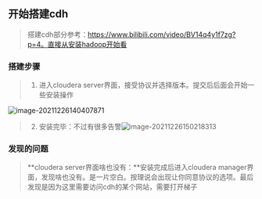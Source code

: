 ## 开始搭建cdh

> 搭建cdh部分参考：https://www.bilibili.com/video/BV14q4y1f7zg?p=4。直接从安装hadoop开始看



### 搭建步骤

> 1. 进入cloudera server界面，接受协议并选择版本。提交后后面会开始一些安装操作

![image-20211226140407871](F:\学习笔记\搭建cdh集群\images\cm.png)



> 2. 安装完毕：不过有很多告警![image-20211226150218313](F:\学习笔记\搭建cdh集群\images\image-20211226150218313.png)



### 发现的问题

> **cloudera server界面啥也没有：**安装完成后进入cloudera manager界面，发现啥也没有。是一片空白。按理说会出现让你同意协议的选项。最后发现是因为这里需要访问cdh的某个网站，需要打开梯子

